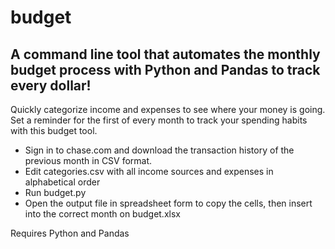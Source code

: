 # budget

## A command line tool that automates the monthly budget process with Python and Pandas to track every dollar!

Quickly categorize income and expenses to see where your money is going. Set a reminder for the first of every month to track your spending habits with this budget tool.

* Sign in to chase.com and download the transaction history of the previous month in CSV format.
* Edit categories.csv with all income sources and expenses in alphabetical order
* Run budget.py
* Open the output file in spreadsheet form to copy the cells, then insert into the correct month on budget.xlsx

Requires Python and Pandas

